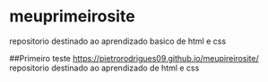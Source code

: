 # meuprimeirosite
repositorio destinado ao aprendizado basico de html e css

##Primeiro teste
 https://pietrorodrigues09.github.io/meupireirosite/
 repositorio destinado ao aprendizado de html e css
